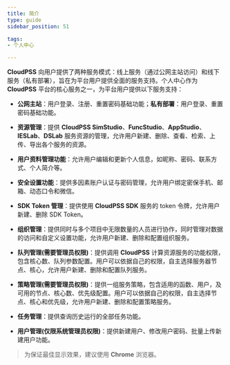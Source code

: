 ```yaml
---
title: 简介
type: guide
sidebar_position: 51

tags: 
- 个人中心

---
```


**CloudPSS** 向用户提供了两种服务模式：线上服务（通过公网主站访问）和线下服务（私有部署），旨在为平台用户提供全面的服务支持。个人中心作为 **CloudPSS** 平台的核心服务之一，为平台用户提供以下服务支持：

+ **公网主站**：用户登录、注册、重置密码基础功能；**私有部署**：用户登录、重置密码基础功能。
   
+ **资源管理**：提供 **CloudPSS SimStudio**、**FuncStudio**、**AppStudio**、**IESLab**、**DSLab** 服务资源的管理，允许用户新建、删除、查看、检索、上传、导出各个服务的资源。

+ **用户资料管理功能**：允许用户编辑和更新个人信息，如昵称、密码、联系方式、个人简介等。

+ **安全设置功能**：提供多因素账户认证与密码管理，允许用户绑定密保手机、邮箱、动态口令和微信。

+ **SDK Token 管理**：提供使用 **CloudPSS SDK** 服务的 token 令牌，允许用户新建、删除 SDK Token。
   
+ **组织管理**：提供同时与多个项目中无限数量的人员进行协作，同时管理对数据的访问和自定义设置功能，允许用户新建、删除和配置组织服务。
  
+ **队列管理(需要管理员权限)**：提供调用 **CloudPSS** 计算资源服务的功能权限，包含核心数、队列参数配置。用户可以依据自己的权限，自主选择服务器节点、核心，允许用户新建、删除和配置队列服务。

+ **策略管理(需要管理员权限)**：提供一组服务策略，包含适用的函数、用户，及可用的节点、核心数、优先级配置。用户可以依据自己的权限，自主选择节点、核心和优先级，允许用户新建、删除和配置策略服务。
   
+ **任务管理**：提供查询历史运行的全部任务功能。

+ **用户管理(仅限系统管理员权限)**：提供新建用户、修改用户密码、批量上传新建用户功能。

> 为保证最佳显示效果，建议使用 **Chrome** 浏览器。





